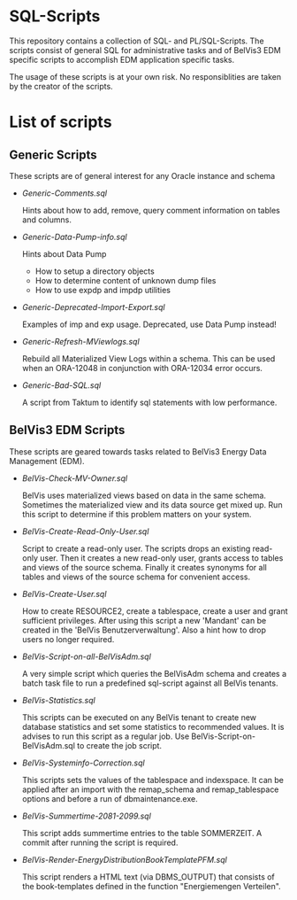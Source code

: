 # SQL-Scripts

This repository contains a collection of SQL- and PL/SQL-Scripts. The scripts consist of general SQL for administrative tasks and of BelVis3 EDM specific scripts to accomplish EDM application specific tasks.

The usage of these scripts is at your own risk. No responsiblities are taken by the creator of the scripts.

# List of scripts

## Generic Scripts

These scripts are of general interest for any Oracle instance and schema

* *Generic-Comments.sql*

  Hints about how to add, remove, query comment information on tables and columns.

* *Generic-Data-Pump-info.sql*

  Hints about Data Pump
  * How to setup a directory objects
  * How to determine content of unknown dump files
  * How to use expdp and impdp utilities

* *Generic-Deprecated-Import-Export.sql*

  Examples of imp and exp usage. Deprecated, use Data Pump instead!

* *Generic-Refresh-MViewlogs.sql*

  Rebuild all Materialized View Logs within a schema. This can be used when an ORA-12048 in conjunction with ORA-12034 error occurs.

* *Generic-Bad-SQL.sql*

  A script from Taktum to identify sql statements with low performance.

## BelVis3 EDM Scripts

These scripts are geared towards tasks related to BelVis3 Energy Data Management (EDM).

* *BelVis-Check-MV-Owner.sql*

   BelVis uses materialized views based on data in the same schema. Sometimes the materialized view and its data source get mixed up. Run this script to determine if this problem matters on your system.

* *BelVis-Create-Read-Only-User.sql*

   Script to create a read-only user.  The scripts drops an existing read-only user.  Then it creates a new read-only user, grants access to tables and views of the source schema.  Finally it creates synonyms for all tables and views of the source schema for convenient access.

* *BelVis-Create-User.sql*

  How to create RESOURCE2, create a tablespace, create a user and grant sufficient privileges. After using this script a new 'Mandant' can be created in the 'BelVis Benutzerverwaltung'.
  Also a hint how to drop users no longer required.

* *BelVis-Script-on-all-BelVisAdm.sql*

  A very simple script which queries the BelVisAdm schema and creates a batch task file to run a predefined sql-script against all BelVis tenants.

* *BelVis-Statistics.sql*

  This scripts can be executed on any BelVis tenant to create new database statistics and set some statistics to recommended values. It is advises to run this script as a regular job. Use BelVis-Script-on-BelVisAdm.sql to create the job script.
  
* *BelVis-Systeminfo-Correction.sql*

  This scripts sets the values of the tablespace and indexspace. It can be applied after an import with the remap\_schema and remap\_tablespace options and before a run of dbmaintenance.exe.

* *BelVis-Summertime-2081-2099.sql*

  This script adds summertime entries to the table SOMMERZEIT.  A commit after running the script is required.
  
* *BelVis-Render-EnergyDistributionBookTemplatePFM.sql*

  This script renders a HTML text (via DBMS_OUTPUT) that consists of the book-templates defined in the function "Energiemengen Verteilen".